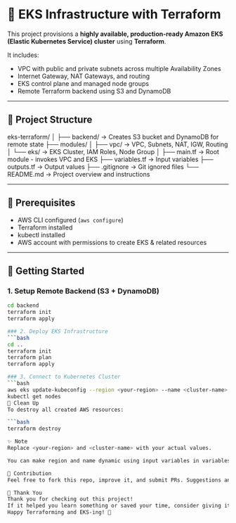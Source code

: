 # 🚀 EKS Infrastructure with Terraform

This project provisions a **highly available, production-ready Amazon EKS (Elastic Kubernetes Service) cluster** using **Terraform**.

It includes:
- VPC with public and private subnets across multiple Availability Zones
- Internet Gateway, NAT Gateways, and routing
- EKS control plane and managed node groups
- Remote Terraform backend using S3 and DynamoDB

---

## 📁 Project Structure

eks-terraform/
│
├── backend/                 → Creates S3 bucket and DynamoDB for remote state
├── modules/
│   ├── vpc/                 → VPC, Subnets, NAT, IGW, Routing
│   └── eks/                 → EKS Cluster, IAM Roles, Node Group
│
├── main.tf                 → Root module - invokes VPC and EKS
├── variables.tf            → Input variables
├── outputs.tf              → Output values
├── .gitignore              → Git ignored files
└── README.md               → Project overview and instructions



---

## 🔧 Prerequisites

- AWS CLI configured (`aws configure`)
- Terraform installed
- kubectl installed
- AWS account with permissions to create EKS & related resources

---

## 🚀 Getting Started

### 1. Setup Remote Backend (S3 + DynamoDB)

```bash
cd backend
terraform init
terraform apply

### 2. Deploy EKS Infrastructure
```bash
cd ..
terraform init
terraform plan
terraform apply

### 3. Connect to Kubernetes Cluster
```bash
aws eks update-kubeconfig --region <your-region> --name <cluster-name>
kubectl get nodes
🧹 Clean Up
To destroy all created AWS resources:

```bash
terraform destroy

✨ Note
Replace <your-region> and <cluster-name> with your actual values.

You can make region and name dynamic using input variables in variables.tf.

🙌 Contribution
Feel free to fork this repo, improve it, and submit PRs. Suggestions and improvements are welcome!

🙏 Thank You
Thank you for checking out this project!
If it helped you learn something or saved your time, consider giving it a ⭐️ on GitHub.
Happy Terraforming and EKS-ing! 🚀